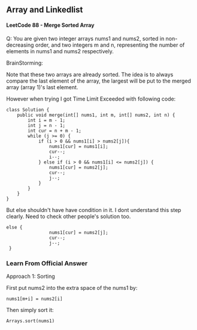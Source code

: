## Array and Linkedlist

#### LeetCode 88 - Merge Sorted Array

Q: You are given two integer arrays nums1 and nums2, sorted in non-decreasing order, and two integers m and n, representing the number of elements in nums1 and nums2 respectively.

BrainStorming:

Note that these two arrays are already sorted. The idea is to always compare the last element of the array, the largest will be put to the merged array (array 1)'s last element.

However when trying I got Time Limit Exceeded with following code:

```
class Solution {
    public void merge(int[] nums1, int m, int[] nums2, int n) {
        int i = m - 1;
        int j = n - 1;
        int cur = n + m - 1;
        while (j >= 0) {
            if (i > 0 && nums1[i] > nums2[j]){
                nums1[cur] = nums1[i];
                cur--;
                i--;
            } else if (i > 0 && nums1[i] <= nums2[j]) {
                nums1[cur] = nums2[j];
                cur--;
                j--;
            }
        }
    }
}
```

But else shouldn't have have condition in it. I dont understand this step clearly. Need to check other people's solution too. 

```
else {
                nums1[cur] = nums2[j];
                cur--;
                j--;
 }
```

### Learn From Official Answer

Approach 1: Sorting

First put nums2 into the extra space of the nums1 by: 

```
nums1[m+i] = nums2[i]
```

Then simply sort it:

```
Arrays.sort(nums1)
```


